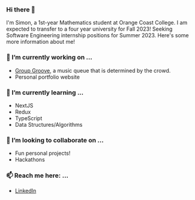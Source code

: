 ### Hi there 👋

I'm Simon, a 1st-year Mathematics student at Orange Coast College. I am expected to transfer to a four year university for Fall 2023! Seeking Software Engineering internship positions for Summer 2023. Here's some more information about me!

### 🔭 I’m currently working on ...
- [Group Groove](https://github.com/simon-quach/group-groove), a music queue that is determined by the crowd.
- Personal portfolio website

### 🌱 I’m currently learning ...
- NextJS
- Redux
- TypeScript
- Data Structures/Algorithms

### 👯 I’m looking to collaborate on ...
- Fun personal projects!
- Hackathons

### 📫 Reach me here: ...
- [LinkedIn](https://www.linkedin.com/in/simonquach04/)
